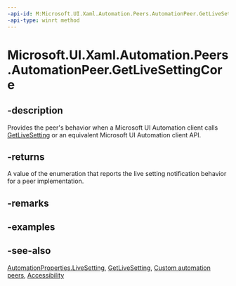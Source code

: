 ```yaml
---
-api-id: M:Microsoft.UI.Xaml.Automation.Peers.AutomationPeer.GetLiveSettingCore
-api-type: winrt method
---
```


<!-- Method syntax
virtual protected Windows.UI.Xaml.Automation.Peers.AutomationLiveSetting GetLiveSettingCore()
-->

# Microsoft.UI.Xaml.Automation.Peers.AutomationPeer.GetLiveSettingCore

## -description
Provides the peer's behavior when a Microsoft UI Automation client calls [GetLiveSetting](automationpeer_getlivesetting_295263812.md) or an equivalent Microsoft UI Automation client API.

## -returns
A value of the enumeration that reports the live setting notification behavior for a peer implementation.

## -remarks

## -examples

## -see-also
[AutomationProperties.LiveSetting](/uwp/api/microsoft.ui.xaml.automation.automationproperties#xaml-attached-properties), [GetLiveSetting](automationpeer_getlivesetting_295263812.md), [Custom automation peers](/windows/uwp/accessibility/custom-automation-peers), [Accessibility](/windows/uwp/accessibility/accessibility)
